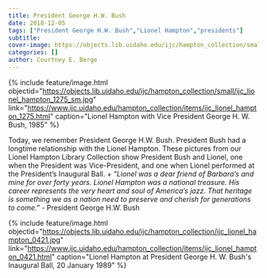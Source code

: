 ```yaml
---
title: President George H.W. Bush
date: 2018-12-05
tags: ["President George H.W. Bush","Lionel Hampton","presidents"]
subtitle: 
cover-image: https://objects.lib.uidaho.edu/ijc/hampton_collection/small/ijc_lionel_hampton_1275_sm.jpg
categories: []
author: Courtney E. Berge
---
```


{% include feature/image.html objectid="https://objects.lib.uidaho.edu/ijc/hampton_collection/small/ijc_lionel_hampton_1275_sm.jpg" link="https://www.ijc.uidaho.edu/hampton_collection/items/ijc_lionel_hampton_1275.html" caption="Lionel Hampton with Vice President George H. W. Bush, 1985" %}

Today, we remember President George H.W. Bush. President Bush had a longtime relationship with the Lionel Hampton. These pictures from our Lionel Hampton Library Collection show President Bush and Lionel, one when the President was Vice-President, and one when Lionel performed at the President’s Inaugural Ball.
+
*"Lionel was a dear friend of Barbara’s and mine for over forty years. Lionel Hampton was a national treasure. His career represents the very heart and soul of America’s jazz. That heritage is something we as a nation need to preserve and cherish for generations to come."* - President George H.W. Bush

{% include feature/image.html objectid="https://objects.lib.uidaho.edu/ijc/hampton_collection/ijc_lionel_hampton_0421.jpg" link="https://www.ijc.uidaho.edu/hampton_collection/items/ijc_lionel_hampton_0421.html" caption="Lionel Hampton at President George H. W. Bush's Inaugural Ball, 20 January 1989" %}